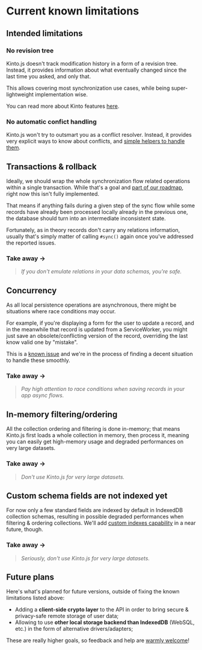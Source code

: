 # Current known limitations

## Intended limitations

### No revision tree

Kinto.js doesn't track modification history in a form of a revision tree. Instead, it provides information about what eventually changed since the last time you asked, and only that.

This allows covering most synchronization use cases, while being super-lightweight implementation wise.

You can read more about Kinto features [here](http://kinto.readthedocs.io).

### No automatic confict handling

Kinto.js won't try to outsmart you as a conflict resolver. Instead, it provides very explicit ways to know about conflicts, and [simple helpers to handle them](api.md#resolving-conflicts).

## Transactions & rollback

Ideally, we should wrap the whole synchronization flow related operations within a single transaction. While that's a goal and [part of our roadmap](https://github.com/Kinto/kinto.js/issues/16), right now this isn't fully implemented.

That means if anything fails during a given step of the sync flow while some records have already been processed locally already in the previous one, the database should turn into an intermediate inconsistent state.

Fortunately, as in theory records don't carry any relations information, usually that's simply matter of calling `#sync()` again once you've addressed the reported issues.

### Take away →

> *If you don't emulate relations in your data schemas, you're safe.*


## Concurrency

As all local persistence operations are asynchronous, there might be situations where race conditions may occur.

For example, if you're displaying a form for the user to update a record, and in the meanwhile that record is updated from a ServiceWorker, you might just save an obsolete/conflicting version of the record, overriding the last know valid one by "mistake".

This is a [known issue](https://github.com/Kinto/kinto.js/issues/34) and we're in the process of finding a decent situation to handle these smoothly.

### Take away →

> *Pay high attention to race conditions when saving records in your app async flows.*

## In-memory filtering/ordering

All the collection ordering and filtering is done in-memory; that means Kinto.js first loads a whole collection in memory, then process it, meaning you can easily get high-memory usage and degraded performances on very large datasets.

### Take away →

> *Don't use Kinto.js for very large datasets.*

## Custom schema fields are not indexed yet

For now only a few standard fields are indexed by default in IndexedDB collection schemas, resulting in possible degraded performances when filtering & ordering collections. We'll add [custom indexes capability](https://github.com/Kinto/kinto.js/issues/66) in a near future, though.

### Take away →

> *Seriously, don't use Kinto.js for very large datasets.*

## Future plans

Here's what's planned for future versions, outside of fixing the known limitations listed above:

- Adding a **client-side crypto layer** to the API in order to bring secure & privacy-safe remote storage of user data;
- Allowing to use **other local storage backend than IndexedDB** (WebSQL, etc.) in the form of alternative drivers/adapters;

These are really higher goals, so feedback and help are [warmly welcome](contributing.md)!
